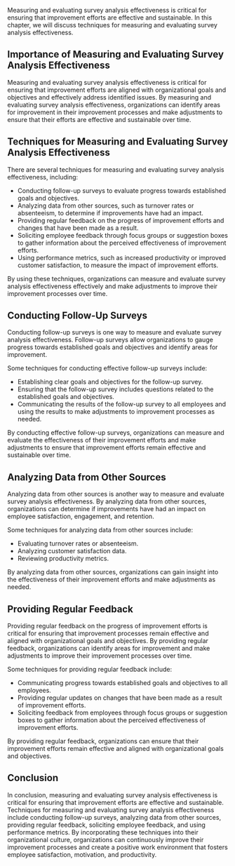 
Measuring and evaluating survey analysis effectiveness is critical for ensuring that improvement efforts are effective and sustainable. In this chapter, we will discuss techniques for measuring and evaluating survey analysis effectiveness.

Importance of Measuring and Evaluating Survey Analysis Effectiveness
--------------------------------------------------------------------

Measuring and evaluating survey analysis effectiveness is critical for ensuring that improvement efforts are aligned with organizational goals and objectives and effectively address identified issues. By measuring and evaluating survey analysis effectiveness, organizations can identify areas for improvement in their improvement processes and make adjustments to ensure that their efforts are effective and sustainable over time.

Techniques for Measuring and Evaluating Survey Analysis Effectiveness
---------------------------------------------------------------------

There are several techniques for measuring and evaluating survey analysis effectiveness, including:

* Conducting follow-up surveys to evaluate progress towards established goals and objectives.
* Analyzing data from other sources, such as turnover rates or absenteeism, to determine if improvements have had an impact.
* Providing regular feedback on the progress of improvement efforts and changes that have been made as a result.
* Soliciting employee feedback through focus groups or suggestion boxes to gather information about the perceived effectiveness of improvement efforts.
* Using performance metrics, such as increased productivity or improved customer satisfaction, to measure the impact of improvement efforts.

By using these techniques, organizations can measure and evaluate survey analysis effectiveness effectively and make adjustments to improve their improvement processes over time.

Conducting Follow-Up Surveys
----------------------------

Conducting follow-up surveys is one way to measure and evaluate survey analysis effectiveness. Follow-up surveys allow organizations to gauge progress towards established goals and objectives and identify areas for improvement.

Some techniques for conducting effective follow-up surveys include:

* Establishing clear goals and objectives for the follow-up survey.
* Ensuring that the follow-up survey includes questions related to the established goals and objectives.
* Communicating the results of the follow-up survey to all employees and using the results to make adjustments to improvement processes as needed.

By conducting effective follow-up surveys, organizations can measure and evaluate the effectiveness of their improvement efforts and make adjustments to ensure that improvement efforts remain effective and sustainable over time.

Analyzing Data from Other Sources
---------------------------------

Analyzing data from other sources is another way to measure and evaluate survey analysis effectiveness. By analyzing data from other sources, organizations can determine if improvements have had an impact on employee satisfaction, engagement, and retention.

Some techniques for analyzing data from other sources include:

* Evaluating turnover rates or absenteeism.
* Analyzing customer satisfaction data.
* Reviewing productivity metrics.

By analyzing data from other sources, organizations can gain insight into the effectiveness of their improvement efforts and make adjustments as needed.

Providing Regular Feedback
--------------------------

Providing regular feedback on the progress of improvement efforts is critical for ensuring that improvement processes remain effective and aligned with organizational goals and objectives. By providing regular feedback, organizations can identify areas for improvement and make adjustments to improve their improvement processes over time.

Some techniques for providing regular feedback include:

* Communicating progress towards established goals and objectives to all employees.
* Providing regular updates on changes that have been made as a result of improvement efforts.
* Soliciting feedback from employees through focus groups or suggestion boxes to gather information about the perceived effectiveness of improvement efforts.

By providing regular feedback, organizations can ensure that their improvement efforts remain effective and aligned with organizational goals and objectives.

Conclusion
----------

In conclusion, measuring and evaluating survey analysis effectiveness is critical for ensuring that improvement efforts are effective and sustainable. Techniques for measuring and evaluating survey analysis effectiveness include conducting follow-up surveys, analyzing data from other sources, providing regular feedback, soliciting employee feedback, and using performance metrics. By incorporating these techniques into their organizational culture, organizations can continuously improve their improvement processes and create a positive work environment that fosters employee satisfaction, motivation, and productivity.
